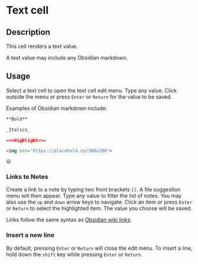 # Text cell

## Description

This cell renders a text value.

A text value may include any Obsidian markdown.

## Usage

Select a text cell to open the text cell edit menu. Type any value. Click outside the menu or press `Enter` or `Return` for the value to be saved.

Examples of Obsidian markdown include:

```markdown
**Bold**

_Italics_

===Highlight===

<img src="https://placehold.co/300x200">

😃
```

### Links to Notes

Create a link to a note by typing two front brackets `[[`. A file suggestion menu will then appear. Type any value to filter the list of notes. You may also use the `up` and `down` arrow keys to navigate. Click an item or press `Enter` or `Return` to select the highlighted item. The value you choose will be saved.

Links follow the same syntax as [Obsidian wiki links](https://help.obsidian.md/Linking+notes+and+files/Internal+links).

### Insert a new line

By default, pressing `Enter` or `Return` will close the edit menu. To insert a line, hold down the `shift` key while pressing `Enter` or `Return`.
